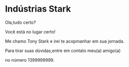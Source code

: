 # Indústrias Stark

Ola,tudo certo? 

Você está no lugar certo! 

Me chamo Tony Stark e irei te acopmanhar em sua jornada.

Para tirar suas dúvidas,entre em contato meu(a) amigo(a)

no número 1399999999.
